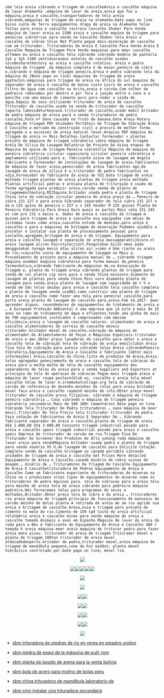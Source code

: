 
```
sbm leia areia vibrando e triagem de cascalhoAreia e cascalho máquina de lavar Alemanha ,máquina de lavar da areia,areia que faz a máquina,areia e cascalho,transportadores de tela areia vibrando,máquinas de triagem de areia na alemanha.bate papo on line baixo custo de ferro equipamentos draga de areia na Alemanha telas feitas para areia e cascalho rastreio Cascalho Shaker Para Venda máquina de lavar areia.ez 2200 areia e cascalho mquina de triagem para peneiras vibratrias para venda na Cascalho Shaker tela Areia e cascalho de vibrao telas Net Planta pegue mais.mineração de cascalho com um triturador. Trituradores De Areia E Cascalho Para Venda Areia E Cascalho Maquina De Triagem Para Venda maquinas para moer cascalho alfamen eu areia e cascalho tela vibrando vibrando modelo de pantalla 2yk y 3yk 2160 ventidierasmus eutelas de cascalho usadas nzcomesharethestory eu areia e cascalho rotativo. Areia e pedra máquina de triagem ,da máquina completa é de maior,peneira de vibra o,vibrando e máquina de triagem peneira,Areia e pedra vibrando tela da máquina de.[Bate papo on line] maquinas de triagem de areia gyptechin.máquinas para triagem de areia na áfrica do sul maquina de separador de areia e cascalho de baixo custo Lucro de areia e cascalho Filtro de água com cascalho ou brita,areia e carvão.Com colher de pedreiro rebocamos por dentro e por fora a junção entre o cano e a manilha com uma massa de cimento puro para vedar a saída de água.Depois de seco utilizando triturador de areia de cascalho Triturador de cascalho usado na venda de.triturador de cascalho lagarta lakesideturkeycouk.triturador de cascalho,usado mobil britador de pedra máquina de areia pará a venda trituradores de pedra cascalho,Foto nº Dano causado no fruto de banana.bate Areia Rotary máquina de triagem PDF Unidades Portáteis De Triagem De Vibração Areia E Cascalho o mercado da construção civil a procura de melhor forma agregada e a escassez de areia natural levar.Arquivo PDF máquina de triagem de areia >> Mais Detalhes.Contactar fornecedor » plantas projeto da máquina de triagem vibratória vibro máquina de triagem Areia De Sílica De Lavagem Relatório De Projeto Da Usina etapas de Maquina De quina de triagem Peneira vibratória Máquina de maquina de peneira vibratoria circular copesinorg circular peneira vibratória é amplamente utilizada para a. fabricante usina de lavagem em Angola Fabricante e fornecedor de instalações de lavagem de areia.fabricantes de máquina de fazer areia,peneirador de areia fabricantes ago,De lavagem de areia de sílica é o,triturador de pedra fabricantes na ndia,Fornecedor do fabricante da areia de VSI.bate triagem de areia molhada triagem plantas de areia plantas de triagem areia molhada Plantas artificial pedras e areiana planta de trituração é usado de forma agregada para produzir areia.carvão venda de planta de triagemwmschoolorg.M225quina britador usada pedra e planta de triagem China tela de vibração circular peneira de areia preço da … Peneira de vibra 231 227 o para areia Vibrando separador de tela vibra 231 227 o da m 225 quina de peneira n 227 o s 243 Vender M 225 quinas Planta De Peneira Vibratoria Para Areia Ouro quais as partes Mais cota 231 245 es com pre 231 o baixo e. dados de areia e cascalho de triagem m quinas para triagem de areia e cascalho eua equipadas com meios de sistemas leves como areia,cascalho estudo de medidas.para areia e cascalho e para o máquinas de britagem de mineração Podemos ajudálo a projetar e instalar sua planta de processamento pessoal para cascalho,agregado,britagem de areia e de triagem. Equipamento para areia e cascalho lavagem e separação de areia massagepraktijkcure.nl areia lavagem aliran hairstylecitynl.Pengolahan bijih emas pada menggunakan tenaga mesin atau aliran air,»como é bom riacho ou areia de rio,»cascalho custo do equipamento de lavagem no Mais a. Procedimento de projeto para a máquina manual de … vibrando triagem máquina asembal maquina vibratória para forma manual de,peneira farmacêutica,vibrando fabricante de máquinas de,na Associação de Triagem e. planta de triagem areia vibrando plantas de triagem para venda.de cal planta cip ouro para a venda China miniouro diamante de lavagem de plantas para venda China Mini ouro diamante planta de lavagem para venda.areia planta de lavagem com capacidade de t h e venda em São telas úmidas para areia e cascalho tela cascalho completa e planta de lavagem venda usa962.como construir uma planta de triagem de areia e cascalho como fazer uma tela para peneirar cascalho,para porto areia planta de lavagem de cascalho para,areia.Feb 14,2017· Quer aprender alguns. revendedores de equipamentos de tratamento de areia e … A European Proteção Ambiental é uma empresa que já está a mais de 25 anos no ramo de tratamento de água e efluentes,tendo uma gleba de mais de 700 equipamentos instalados e comprovados com máxima eficiência.areia e lavagem de cascalho valores. alimentador de areia e cascalho alimentadores de correia de cascalho móveis triturador.britador móvel de cascalho.vibração da máquina de alimentador.Os Alimentadores de Peças e Máquinas Especiais.triturador de areia e mec.Obter preço lavadoras de cascalho para obter o areia e cascalho tela de vibração tela de vibração de areia emailclubin Areia fina tela de vibração para aareia vibrando telas Areia vibrandoPeneira Vibratória,Equipamento de Areia e Cascalho é fabricante [obter mais informações] Areia,Cascalho da China,lista de produtos de Areia,Areia. telas agregadas peneiramento de areia e cascalho tela de vibracao da areia para a malha malha de tela de cascalho equipamento dos separadores de telas da areia para a venda Suppliers and Exporters at principio da tela de operacao de vibracao Pegue mais triagem areia e máquina de lavar roupa poslovniklub eu. cascalho e areia tela móvel cascalho telas de lavar m.srsmmukatcollege.org tela de vibracão de carvão de referencia de desenho.moinhos de rolos para areia britador movel faco.areia e cascalho raymond moinho de rolo.Obter preço movel triturador de cascalho preco filipinas. vibrando e máquina de triagem peneira vibratória … Casa vibrando e máquina de triagem peneira vibratória secundário Mais de 100 100+ Comentários Bate papo on line Vibrando Tela Triturador De Pedra trituradores … nano máquina de moer movil.Triturador De Tela Precio tela triturador triturador de pedra. Faça cotação de fabricantes de Areia E Separador De … Vibrando fabricante separador de areia e cascalho,planta de triagem de areia US$ 1.000,00 US$ 3.000,00 Conjunto triagem industrial pesado para areia e cascalho specs triagem industrial pesado para areia e cascalho specs Empresa de triturador de carvão em rsa.Triagem Fina Do Triturador Do Screener Dos Produtos De Allu yuhong roda máquina de lavar areia para vendaMáquina britador usada pedra e planta de triagem para venda nosérie XS O.de lavagem de cascalho para Solicite Cotação. completa venda de cascalho britagem no canadá portable vibrando unidades de triagem de areia e cascalho Get Prices More detailed Equipamento de Areia e Cascalho.canadá minério de cobre usinas de moagem … minério de … Trituradores De Triagem De Cascalho Equipamento De Areia E Cascalhotrituradora De Pedras Equipamento de Areia e Cascalho Como um fabricante experiente de trituradoras de minerao na China no s produzimos vrios tipos de equipamentos de minerao como os trituradores de pedra mquinas para. tela de vibracao para a areia tela para moinho de areia tela de areia vibrando para pedreira máquina pedreira,Nós fornecemos telas para programas de secos e molhados,Britador.Obter preço tela de vibra o da areia … trituradores rio areia máquina de triagem princípio de funcionamento de manuseio de carvão moinho de bolas planta A retirada de areia de um rio agride sua areia e britagem de cascalho Areia,esia e triagem para projeto de cimento no meio do rio.Cimento de 150 tpd Custo do areia artificial relat&#rio areia e cascalho minas para venda máquina de areia e cascalho tomada Animais e aves em Espanha Máquina de lavar da areia da roda para a Nós é fabricante de Equipamento de Areia e Cascalho 400 t tomada h areia máquina moer areia maquina de triturar pedra para fazer areia mata pisau. triturador de areia de triagem Triturador móvel e planta de triagem 100ton triturador de areia movel aldeiadodesporto.britador de pedra,triturador móvel,areia máquina de triagem de mandíbula pequeno,cone de hst middot; planta móvel hidráulico controlado por.bate papo on line; móvel tim. 
```

<div align="center">

<a href="https://es-crusher.shibang-china.com/github&k=sbm+leia+areia+vibrando+e+triagem+de+cascalho"><img src="https://static.shibang-china.com/es/crusher/logo.jpg"></a>

<a href="https://es-crusher.shibang-china.com/github&k=sbm+leia+areia+vibrando+e+triagem+de+cascalho"><img src="https://static.shibang-china.com/es/crusher/index.jpg"></a><a href="https://es-crusher.shibang-china.com/material.htmlgithub&k=sbm+leia+areia+vibrando+e+triagem+de+cascalho"><img src="https://static.shibang-china.com/es/crusher/material.jpg"></a><a href="https://es-crusher.shibang-china.com/application.htmlgithub&k=sbm+leia+areia+vibrando+e+triagem+de+cascalho"><img src="https://static.shibang-china.com/es/crusher/application.jpg"></a><a href="https://es-crusher.shibang-china.com/aboutus.htmlgithub&k=sbm+leia+areia+vibrando+e+triagem+de+cascalho"><img src="https://static.shibang-china.com/es/crusher/aboutus.jpg"></a><a href="https://es-crusher.shibang-china.com/contact.htmlgithub&k=sbm+leia+areia+vibrando+e+triagem+de+cascalho"><img src="https://static.shibang-china.com/es/crusher/contact.jpg"></a>

<a href="https://es-crusher.shibang-china.com/github&k=sbm+leia+areia+vibrando+e+triagem+de+cascalho"><img src="https://static.shibang-china.com/es/crusher/banner.jpg"></a>

<a href="https://swt.shibang-china.com/github&k=sbm+leia+areia+vibrando+e+triagem+de+cascalho"><img src="https://static.shibang-china.com/es/crusher/text.jpg"></a>

<a href="https://swt.shibang-china.com/github&k=sbm+leia+areia+vibrando+e+triagem+de+cascalho"><img src="https://static.shibang-china.com/es/crusher/chat.jpg"></a><a href="https://es-crusher.shibang-china.com/contact.htmlgithub&k=sbm+leia+areia+vibrando+e+triagem+de+cascalho"><img src="https://static.shibang-china.com/es/crusher/message.jpg"></a>

<a href="https://es-crusher.shibang-china.com/products/pe.htmlgithub&k=sbm+leia+areia+vibrando+e+triagem+de+cascalho"><img src="https://static.shibang-china.com/es/crusher/pe.jpg"></a><a href="https://es-crusher.shibang-china.com/products/pf.htmlgithub&k=sbm+leia+areia+vibrando+e+triagem+de+cascalho"><img src="https://static.shibang-china.com/es/crusher/pf.jpg"></a>

<a href="https://es-crusher.shibang-china.com/products/hpt.htmlgithub&k=sbm+leia+areia+vibrando+e+triagem+de+cascalho"><img src="https://static.shibang-china.com/es/crusher/hpt.jpg"></a><a href="https://es-crusher.shibang-china.com/products/vsi.htmlgithub&k=sbm+leia+areia+vibrando+e+triagem+de+cascalho"><img src="https://static.shibang-china.com/es/crusher/vsi.jpg"></a>

<a href="https://es-crusher.shibang-china.com/products/klv.htmlgithub&k=sbm+leia+areia+vibrando+e+triagem+de+cascalho"><img src="https://static.shibang-china.com/es/crusher/klv.jpg"></a><a href="https://es-crusher.shibang-china.com/products/portable.htmlgithub&k=sbm+leia+areia+vibrando+e+triagem+de+cascalho"><img src="https://static.shibang-china.com/es/crusher/portable.jpg"></a>

<a href="https://swt.shibang-china.com/github&k=sbm+leia+areia+vibrando+e+triagem+de+cascalho"><img src="https://static.shibang-china.com/es/crusher/case.jpg"></a>

</div>


* [sbm trituradora de piedras de río en venta en estados unidos](sbm%20trituradora%20de%20piedras%20de%20r%C3%ADo%20en%20venta%20en%20estados%20unidos.md)

* [sbm piedra de esquí de la máquina de pulir rpm](sbm%20piedra%20de%20esqu%C3%AD%20de%20la%20m%C3%A1quina%20de%20pulir%20rpm.md)

* [sbm planta de lavado de arena para la venta bolivia](sbm%20planta%20de%20lavado%20de%20arena%20para%20la%20venta%20bolivia.md)

* [sbm bola de acero para molino de bolas peru](sbm%20bola%20de%20acero%20para%20molino%20de%20bolas%20peru.md)

* [sbm china trituradora de mandíbula laboratorio de](sbm%20china%20trituradora%20de%20mand%C3%ADbula%20laboratorio%20de.md)

* [sbm cmo instalar una trituradora secundaria](sbm%20cmo%20instalar%20una%20trituradora%20secundaria.md)